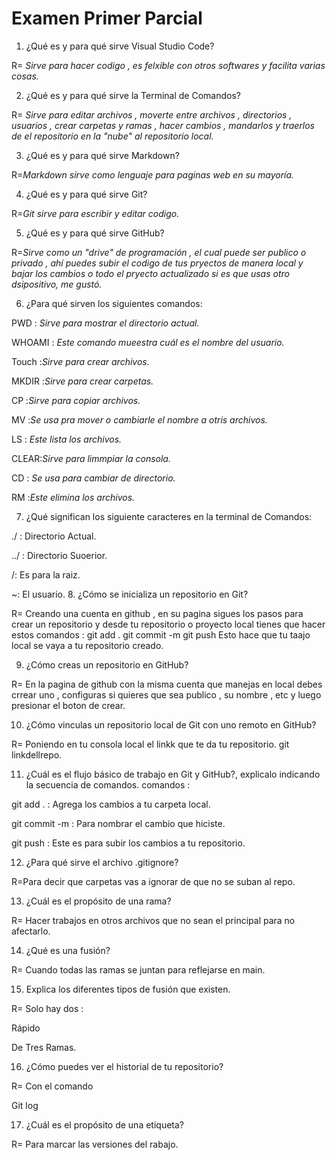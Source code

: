 #  Examen Primer Parcial

1. ¿Qué es y para qué sirve Visual Studio Code? 

R= _Sirve para hacer codigo , es felxible con otros softwares y facilita varias cosas._

2. ¿Qué es y para qué sirve la Terminal de Comandos? 

R= _Sirve para editar archivos , moverte entre archivos , directorios , usuarios , crear carpetas y ramas , hacer cambios , mandarlos y traerlos de el repositorio en la "nube" al repositorio local._


3. ¿Qué es y para qué sirve Markdown? 

R=_Markdown sirve como lenguaje para paginas web en su mayoría._

4. ¿Qué es y para qué sirve Git?

 R=_Git sirve para escribir y editar codigo._ 

5. ¿Qué es y para qué sirve GitHub? 

R=_Sirve como un "drive" de programación , el cual puede ser publico o privado , ahí puedes subir el codigo de tus pryectos de manera local y bajar los cambios o todo el pryecto actualizado si es que usas otro dsipositivo, me gustó._

6. ¿Para qué sirven los siguientes comandos:

 PWD : _Sirve para mostrar el directorio actual._
 
 WHOAMI : _Este comando mueestra cuál es el nombre del usuario._

 Touch :_Sirve para crear archivos._
 
 MKDIR :_Sirve para crear carpetas._

 
  CP :_Sirve para copiar archivos._
  
  MV :_Se usa pra mover o cambiarle el nombre a otris archivos._

  
  LS : _Este lista los archivos._
  
CLEAR:_Sirve para limmpiar la consola._

CD : _Se usa para cambiar de directorio._

RM :_Este elimina los archivos._


7. ¿Qué significan los siguiente caracteres en la terminal de Comandos:

 ./ : Directorio Actual.

 ../ : Directorio Suoerior.
 
  /: Es para la raiz.
  
   ~: El usuario.
8. ¿Cómo se inicializa un repositorio en Git? 

R= Creando una cuenta en github , en su pagina sigues los pasos para crear un repositorio y desde tu repositorio o proyecto local tienes que hacer estos comandos :
git add .
git commit -m 
git push 
Esto hace que tu taajo local se vaya a tu repositorio creado.


9. ¿Cómo creas un repositorio en GitHub? 

R= En la pagina de github con la misma cuenta que manejas en  local debes crrear uno , configuras si quieres que sea publico , su nombre , etc y luego presionar el boton de crear.


10. ¿Cómo vinculas un repositorio local de Git con uno remoto en GitHub? 

R= Poniendo en tu consola local el linkk que te da tu repositorio.
git linkdellrepo.



11. ¿Cuál es el flujo básico de trabajo en Git y GitHub?, explicalo indicando la secuencia de comandos. 
comandos :


git add . : Agrega los cambios a tu carpeta local.


git commit -m : Para nombrar el cambio que hiciste.


git push : Este es para subir los cambios a tu repositorio.


12. ¿Para qué sirve el archivo .gitignore?

R=Para decir que carpetas vas a ignorar de que no se suban al repo.


13. ¿Cuál es el propósito de una rama? 

R= Hacer trabajos en otros archivos que no sean el principal para no afectarlo.


14. ¿Qué es una fusión? 

R= Cuando todas las ramas se juntan para reflejarse en main.


15. Explica los diferentes tipos de fusión que existen. 

R= Solo hay dos :

Rápido

De Tres Ramas.


16. ¿Cómo puedes ver el historial de tu repositorio? 

R= Con el comando 

Git log


17. ¿Cuál es el propósito de una etiqueta? 

R= Para marcar las versiones del rabajo.